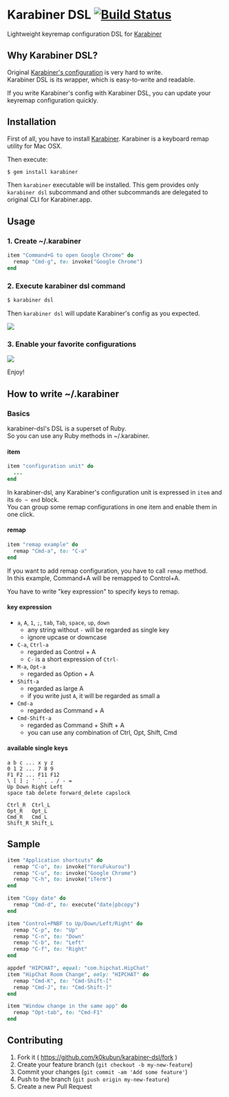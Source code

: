# Karabiner DSL [![Build Status](https://travis-ci.org/k0kubun/karabiner-dsl.png?branch=master)](https://travis-ci.org/k0kubun/karabiner-dsl)

Lightweight keyremap configuration DSL for [Karabiner](https://pqrs.org/osx/karabiner/index.html.en)

## Why Karabiner DSL?

Original [Karabiner's configuration](https://pqrs.org/osx/karabiner/xml.html.ja) is very hard to write.  
Karabiner DSL is its wrapper, which is easy-to-write and readable.  
  
If you write Karabiner's config with Karabiner DSL, you can update your keyremap configuration quickly.

## Installation

First of all, you have to install [Karabiner](https://pqrs.org/osx/karabiner/index.html.en).
Karabiner is a keyboard remap utility for Mac OSX.  
  
Then execute:

```bash
$ gem install karabiner
```

Then `karabiner` executable will be installed.
This gem provides only `karabiner dsl` subcommand and other subcommands are delegated to original CLI for Karabiner.app.

## Usage
### 1. Create ~/.karabiner

```rb
item "Command+G to open Google Chrome" do
  remap "Cmd-g", to: invoke("Google Chrome")
end
```

### 2. Execute karabiner dsl command

```bash
$ karabiner dsl
```

Then `karabiner dsl` will update Karabiner's config as you expected.

![](https://raw.githubusercontent.com/k0kubun/karabiner-dsl/master/img/disabled.png)

### 3. Enable your favorite configurations

![](https://raw.githubusercontent.com/k0kubun/karabiner-dsl/master/img/enabled.png)

Enjoy!

## How to write ~/.karabiner
### Basics

karabiner-dsl's DSL is a superset of Ruby.  
So you can use any Ruby methods in ~/.karabiner.

#### item

```rb
item "configuration unit" do
  ...
end
```

In karabiner-dsl, any Karabiner's configuration unit is expressed in `item` and its `do ~ end` block.  
You can group some remap configurations in one item and enable them in one click.

#### remap

```rb
item "remap example" do
  remap "Cmd-a", to: "C-a"
end
```

If you want to add remap configuration, you have to call `remap` method.  
In this example, Command+A will be remapped to Control+A.  
  
You have to write "key expression" to specify keys to remap.

#### key expression

- `a`, `A`, `1`, `;`, `tab`, `Tab`, `space`, `up`, `down`
  - any string without `-` will be regarded as single key
  - ignore upcase or downcase
- `C-a`, `Ctrl-a`
  - regarded as Control + A
  - `C-` is a short expression of `Ctrl-`
- `M-a`, `Opt-a`
  - regarded as Option + A
- `Shift-a`
  - regarded as large A
  - if you write just `A`, it will be regarded as small a
- `Cmd-a`
  - regarded as Command + A
- `Cmd-Shift-a`
  - regarded as Command + Shift + A
  - you can use any combination of Ctrl, Opt, Shift, Cmd

#### available single keys

```
a b c ... x y z
0 1 2 ... 7 8 9
F1 F2 ... F11 F12
\ [ ] ; ' ` , . / - =
Up Down Right Left
space tab delete forward_delete capslock

Ctrl_R  Ctrl_L
Opt_R   Opt_L
Cmd_R   Cmd_L
Shift_R Shift_L
```

## Sample

```rb
item "Application shortcuts" do
  remap "C-o", to: invoke("YoruFukurou")
  remap "C-u", to: invoke("Google Chrome")
  remap "C-h", to: invoke("iTerm")
end

item "Copy date" do
  remap "Cmd-d", to: execute("date|pbcopy")
end

item "Control+PNBF to Up/Down/Left/Right" do
  remap "C-p", to: "Up"
  remap "C-n", to: "Down"
  remap "C-b", to: "Left"
  remap "C-f", to: "Right"
end

appdef "HIPCHAT", equal: "com.hipchat.HipChat"
item "HipChat Room Change", only: "HIPCHAT" do
  remap "Cmd-K", to: "Cmd-Shift-["
  remap "Cmd-J", to: "Cmd-Shift-]"
end

item "Window change in the same app" do
  remap "Opt-tab", to: "Cmd-F1"
end
```

## Contributing

1. Fork it ( https://github.com/k0kubun/karabiner-dsl/fork )
2. Create your feature branch (`git checkout -b my-new-feature`)
3. Commit your changes (`git commit -am 'Add some feature'`)
4. Push to the branch (`git push origin my-new-feature`)
5. Create a new Pull Request
